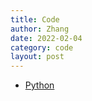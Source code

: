 ```yaml
---
title: Code
author: Zhang
date: 2022-02-04
category: code
layout: post
---
```


- [Python](https://docs.github.com)
